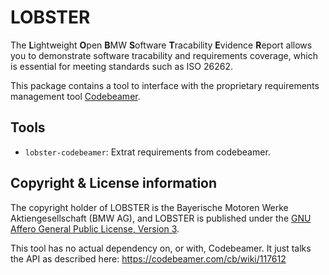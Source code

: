 # LOBSTER

The **L**ightweight **O**pen **B**MW **S**oftware **T**racability
**E**vidence **R**eport allows you to demonstrate software tracability
and requirements coverage, which is essential for meeting standards
such as ISO 26262.

This package contains a tool to interface with the proprietary
requirements management tool
[Codebeamer](https://intland.com/codebeamer).

## Tools

* `lobster-codebeamer`: Extrat requirements from codebeamer.

## Copyright & License information

The copyright holder of LOBSTER is the Bayerische Motoren Werke
Aktiengesellschaft (BMW AG), and LOBSTER is published under the [GNU
Affero General Public License, Version 3](../LICENSE.md).

This tool has no actual dependency on, or with, Codebeamer. It just
talks the API as described here: https://codebeamer.com/cb/wiki/117612
